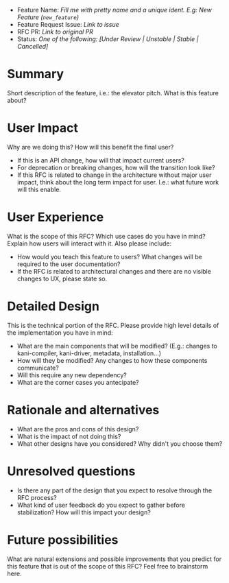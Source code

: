 - Feature Name: *Fill me with pretty name and a unique ident. E.g: New Feature (`new_feature`)*
- Feature Request Issue: *Link to issue*
- RFC PR: *Link to original PR*
- Status: *One of the following: [Under Review | Unstable | Stable | Cancelled]*

# Summary
[summary]: #summary

Short description of the feature, i.e.: the elevator pitch. What is this feature about?

# User Impact
[user-impact]: #user-impact

Why are we doing this? How will this benefit the final user?

 - If this is an API change, how will that impact current users?
 - For deprecation or breaking changes, how will the transition look like?
 - If this RFC is related to change in the architecture without major user impact, think about the long term 
impact for user. I.e.: what future work will this enable.

# User Experience
[user-experience]: #user-experience

What is the scope of this RFC? Which use cases do you have in mind? Explain how users will interact with it. Also 
please include:

- How would you teach this feature to users? What changes will be required to the user documentation?
- If the RFC is related to architectural changes and there are no visible changes to UX, please state so.

# Detailed Design
[detailed-design]: #detailed-design

This is the technical portion of the RFC. Please provide high level details of the implementation you have in mind:

- What are the main components that will be modified? (E.g.: changes to kani-compiler, kani-driver, metadata, 
  installation...)
- How will they be modified? Any changes to how these components communicate?
- Will this require any new dependency?
- What are the corner cases you antecipate?

# Rationale and alternatives
[rationale-and-alternatives]: #rationale-and-alternatives

- What are the pros and cons of this design?
- What is the impact of not doing this?
- What other designs have you considered? Why didn't you choose them?

# Unresolved questions
[unresolved-questions]: #unresolved-questions

- Is there any part of the design that you expect to resolve through the RFC process?
- What kind of user feedback do you expect to gather before stabilization? How will this impact your design?

# Future possibilities
[future-possibilities]: #future-possibilities

What are natural extensions and possible improvements that you predict for this feature that is out of the 
scope of this RFC? Feel free to brainstorm here.